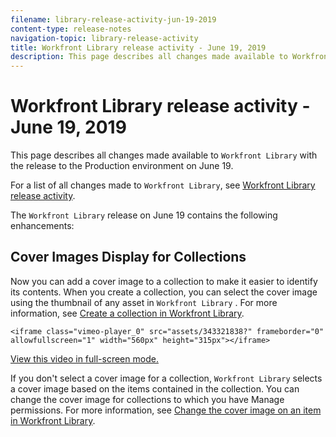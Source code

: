 ```yaml
---
filename: library-release-activity-jun-19-2019
content-type: release-notes
navigation-topic: library-release-activity
title: Workfront Library release activity - June 19, 2019
description: This page describes all changes made available to Workfront Library with the release to the Production environment on June 19.
---
```


# Workfront Library release activity - June 19, 2019

This page describes all changes made available to `Workfront Library` with the release to the Production environment on June 19.

For a list of all changes made to `Workfront Library`, see [Workfront Library release activity](../../../product-announcements/product-releases/library-release-activity/workfront-library-release-activity.md).

The `Workfront Library` release on June 19 contains the following enhancements:

## Cover Images Display for Collections

Now you can add a cover image to a collection to make it easier to identify its contents. When you create a collection, you can select the cover image using the thumbnail of any asset in `Workfront Library` . For more information, see [Create a collection in Workfront Library](../../../workfront-library/content-management/collections/create-a-collection.md).

`<iframe class="vimeo-player_0" src="assets/343321838?" frameborder="0" allowfullscreen="1" width="560px" height="315px"></iframe>`

[View this video in full-screen mode.](https://vimeo.com/343321838/791937546c)

If you don't select a cover image for a collection, `Workfront Library` selects a cover image based on the items contained in the collection. You can change the cover image for collections to which you have Manage permissions. For more information, see [Change the cover image on an item in Workfront Library](../../../workfront-library/content-management/change-cover-image-of-folder.md).

##  

